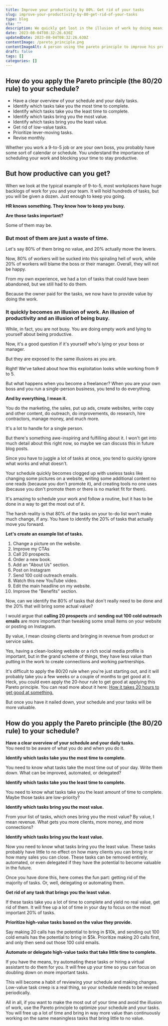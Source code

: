 ```yaml
---
title: Improve your productivity by 80%. Get rid of your tasks
slug: improve-your-productivity-by-80-get-rid-of-your-tasks
type: blog
cta: ""
description: We quickly get lost in the illusion of work by doing meaningless tasks. Most of them bring no value. How do you find the lever-moving tasks?
date: 2023-08-04T08:32:26.630Z
updatedDate: 2023-08-04T08:32:26.630Z
contentImage: /pareto_principle.png
contentImageAlt: A person using the pareto principle to improve his productivity by Vayne Myko
draft: false
tags: []
categories: []
---
```


## How do you apply the Pareto principle (the 80/20 rule) to your schedule?

- Have a clear overview of your schedule and your daily tasks.
- Identify which tasks take you the most time to complete.
- Identify which tasks take you the least time to complete.
- Identify which tasks bring you the most value.
- Identify which tasks bring you the least value.
- Get rid of low-value tasks.
- Prioritize lever-moving tasks.
- Revise monthly.

Whether you work a 9-to-5 job or are your own boss, you probably have some sort of calendar or schedule. You understand the importance of scheduling your work and blocking your time to stay productive.

## But how productive can you get?

When we look at the typical example of 9-to-5, most workplaces have huge backlogs of work for you and your team. It will hold hundreds of tasks, but you will be given a dozen. Just enough to keep you going.

**HR knows something. They know how to keep you busy.**

**Are those tasks important?**

Some of them may be.

### But most of them are just a waste of time.

Let's say 80% of them bring no value, and 20% actually move the levers.

Now, 80% of workers will be sucked into this spiraling hell of work, while 20% of workers will blame the boss or their manager. Overall, they will not be happy.

From my own experience, we had a ton of tasks that could have been abandoned, but we still had to do them.

Because the owner paid for the tasks, we now have to provide value by doing the work.

### It quickly becomes an illusion of work. An illusion of productivity and an illusion of being busy.

While, in fact, you are not busy. You are doing empty work and lying to yourself about being productive.

Now, it's a good question if it's yourself who's lying or your boss or manager.

But they are exposed to the same illusions as you are.

Right! We've talked about how this exploitation looks while working from 9 to 5.

But what happens when you become a freelancer? When you are your own boss and you run a single-person business, you tend to do everything.

**And by everything, I mean it.**

You do the marketing, the sales, put up ads, create websites, write copy and other content, do outreach, do improvements, do research, hire contractors, manage money, and much more.

It's a lot to handle for a single person.

But there's something awe-inspiring and fulfilling about it. I won't get into much detail about this right now, so maybe we can discuss this in future blog posts.

Since you have to juggle a lot of tasks at once, you tend to quickly ignore what works and what doesn't.

Your schedule quickly becomes clogged up with useless tasks like changing some pictures on a website, writing some additional content no one reads (because you don't promote it), and creating tools no one uses (because you don't promote them or there is no market fit for them).

It's amazing to schedule your work and follow a routine, but it has to be done in a way to get the most out of it.

The harsh reality is that 80% of the tasks on your to-do list won't make much change, if any. You have to identify the 20% of tasks that actually move you forward.

**Let's create an example list of tasks.**

1. Change a picture on the website.
2. Improve my CTAs
3. Call 20 prospects.
4. Order a new book.
5. Add an "About Us" section.
6. Post on Instagram
7. Send 100 cold outreach emails.
8. Watch this new YouTube video.
9. Edit the main headline on my website.
10. Improve the "Benefits" section.

Now, can we identify the 80% of tasks that don't really need to be done and the 20% that will bring some actual value?

I would argue that **calling 20 prospects** and **sending out 100 cold outreach emails** are more important than tweaking some small items on your website or posting on Instagram.

By value, I mean closing clients and bringing in revenue from product or service sales.

Yes, having a clean-looking website or a rich social media profile is important, but in the grand scheme of things, they have less value than putting in the work to create connections and working partnerships.

It's difficult to apply the 80/20 rule when you're just starting out, and it will probably take you a few weeks or a couple of months to get good at it. Heck, you could even apply the 20-hour rule to get good at applying this Pareto principle. You can read more about it here: [How it takes 20 hours to get good at something.](https://vaynemyko.com/blog/it-takes-20-hours-to-become-good-at-something/)

But once you have it nailed down, your schedule and your tasks will be more valuable.

## How do you apply the Pareto principle (the 80/20 rule) to your schedule?

**Have a clear overview of your schedule and your daily tasks.**  
You need to be aware of what you do and when you do it.

**Identify which tasks take you the most time to complete.**

You need to know what tasks take the most time out of your day. Write them down. What can be improved, automated, or delegated?

**Identify which tasks take you the least time to complete.**

You need to know what tasks take you the least amount of time to complete. Maybe those tasks are low-priority?

**Identify which tasks bring you the most value.**

From your list of tasks, which ones bring you the most value? By value, I mean revenue. What gets you more clients, more money, and more connections?

**Identify which tasks bring you the least value.**

Now you need to know what tasks bring you the least value. These tasks probably have little to no effect on how many clients you can bring in or how many sales you can close. These tasks can be removed entirely, automated, or even delegated if they have the potential to become valuable in the future.

Once you have done this, here comes the fun part: getting rid of the majority of tasks. Or, well, delegating or automating them.

**Get rid of any task that brings you the least value.**

If these tasks take you a lot of time to complete and yield no real value, get rid of them. It will free up a lot of time in your day to focus on the most important 20% of tasks.

**Prioritize high-value tasks based on the value they provide.**

Say making 20 calls has the potential to bring in $10k, and sending out 100 cold emails has the potential to bring in $5k. Prioritize making 20 calls first, and only then send out those 100 cold emails.

**Automate or delegate high-value tasks that take little time to complete.**

If you have the means, try automating these tasks or hiring a virtual assistant to do them for you. It will free up your time so you can focus on doubling down on more important tasks.

This will become a habit of reviewing your schedule and making changes. Low-value task creep is a real thing, so your schedule needs to be revised periodically.

All in all, if you want to make the most out of your time and avoid the illusion of work, use the Pareto principle to optimize your schedule and your tasks. You will free up a lot of time and bring in way more value than continuously working on the same meaningless tasks that bring little to no value.
